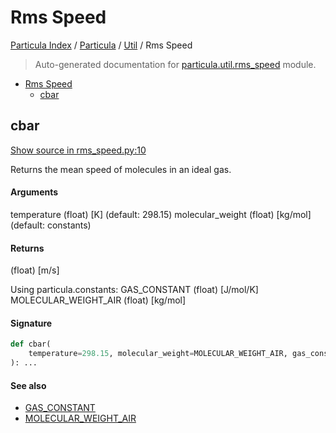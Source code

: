 # Rms Speed

[Particula Index](../../README.md#particula-index) / [Particula](../index.md#particula) / [Util](./index.md#util) / Rms Speed

> Auto-generated documentation for [particula.util.rms_speed](../../../particula/util/rms_speed.py) module.

- [Rms Speed](#rms-speed)
  - [cbar](#cbar)

## cbar

[Show source in rms_speed.py:10](../../../particula/util/rms_speed.py#L10)

Returns the mean speed of molecules in an ideal gas.

#### Arguments

temperature           (float) [K]      (default: 298.15)
molecular_weight      (float) [kg/mol] (default: constants)

#### Returns

(float) [m/s]

Using particula.constants:
    GAS_CONSTANT            (float) [J/mol/K]
    MOLECULAR_WEIGHT_AIR    (float) [kg/mol]

#### Signature

```python
def cbar(
    temperature=298.15, molecular_weight=MOLECULAR_WEIGHT_AIR, gas_constant=GAS_CONSTANT
): ...
```

#### See also

- [GAS_CONSTANT](../constants.md#gas_constant)
- [MOLECULAR_WEIGHT_AIR](../constants.md#molecular_weight_air)